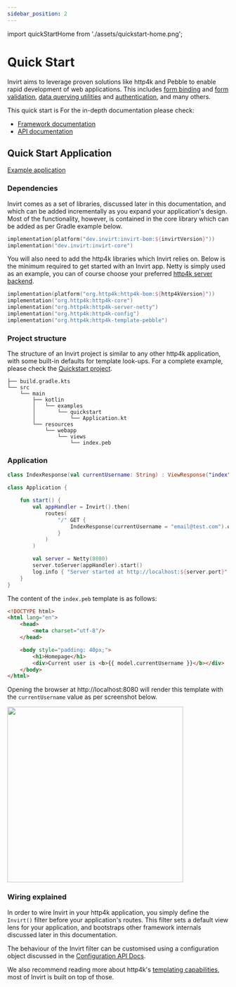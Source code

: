 ```yaml
---
sidebar_position: 2
---
```


import quickStartHome from './assets/quickstart-home.png';

# Quick Start

Invirt aims to leverage proven solutions like http4k and Pebble to enable rapid development of web applications.
This includes [form binding](/docs/framework/forms/form-basics) and [form validation](/docs/framework/forms/form-validation),
[data querying utilities](/docs/framework/data-querying/overview) and [authentication](/docs/framework/security/overview),
and many others.

This quick start is For the in-depth documentation please check:
 * [Framework documentation](/docs/framework/views-wiring)
 * [API documentation](/docs/api/invirt-core/route-binding)

## Quick Start Application
[Example application](https://github.com/resoluteworks/invirt/tree/main/examples/quickstart)

### Dependencies
Invirt comes as a set of libraries, discussed later in this documentation, and which can be added incrementally
as you expand your application's design. Most of the functionality, however, is contained
in the core library which can be added as per Gradle example below.

```kotlin
implementation(platform("dev.invirt:invirt-bom:${invirtVersion}"))
implementation("dev.invirt:invirt-core")
```

You will also need to add the http4k libraries which Invirt relies on. Below is the minimum required
to get started with an Invirt app. Netty is simply used as an example, you can of course choose your
preferred [http4k server backend](https://www.http4k.org/guide/reference/servers/).

```kotlin
implementation(platform("org.http4k:http4k-bom:${http4kVersion}"))
implementation("org.http4k:http4k-core")
implementation("org.http4k:http4k-server-netty")
implementation("org.http4k:http4k-config")
implementation("org.http4k:http4k-template-pebble")
```

### Project structure

The structure of an Invirt project is similar to any other http4k application, with some built-in defaults
for template look-ups. For a complete example, please check the [Quickstart project](https://github.com/resoluteworks/invirt/tree/main/examples/quickstart).

```text
├── build.gradle.kts
└── src
    └── main
        ├── kotlin
        │   └── examples
        │       └── quickstart
        │           └── Application.kt
        └── resources
            └── webapp
                └── views
                    └── index.peb
```

### Application
```kotlin
class IndexResponse(val currentUsername: String) : ViewResponse("index")

class Application {

    fun start() {
        val appHandler = Invirt().then(
            routes(
                "/" GET {
                    IndexResponse(currentUsername = "email@test.com").ok()
                }
            )
        )

        val server = Netty(8080)
        server.toServer(appHandler).start()
        log.info { "Server started at http://localhost:${server.port}" }
    }
}
```

The content of the `index.peb` template is as follows:

```html
<!DOCTYPE html>
<html lang="en">
    <head>
        <meta charset="utf-8"/>
    </head>

    <body style="padding: 40px;">
        <h1>Homepage</h1>
        <div>Current user is <b>{{ model.currentUsername }}</b></div>
    </body>
</html>
```

Opening the browser at http://localhost:8080 will render this template with the `currentUsername` value
as per screenshot below.

<img src={quickStartHome} width="400"/>


### Wiring explained
In order to wire Invirt in your http4k application, you simply define the `Invirt()` filter before your
application's routes. This filter sets a default view lens for your application, and bootstraps other
framework internals discussed later in this documentation.

The behaviour of the Invirt filter can be customised using a configuration object discussed in the
[Configuration API Docs](/docs/api/invirt-core/configuration).

We also recommend reading more about http4k's [templating capabilities](https://www.http4k.org/guide/howto/use_a_templating_engine/),
most of Invirt is built on top of those.

